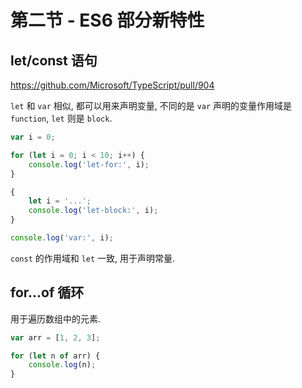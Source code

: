 # 第二节 - ES6 部分新特性

## let/const 语句

https://github.com/Microsoft/TypeScript/pull/904

`let` 和 `var` 相似, 都可以用来声明变量, 不同的是 `var` 声明的变量作用域是 `function`, `let` 则是 `block`.

```typescript
var i = 0;

for (let i = 0; i < 10; i++) {
    console.log('let-for:', i);
}

{
    let i = '...';
    console.log('let-block:', i);
}

console.log('var:', i);
```

`const` 的作用域和 `let` 一致, 用于声明常量.

## for...of 循环

用于遍历数组中的元素.

```typescript
var arr = [1, 2, 3];

for (let n of arr) {
    console.log(n);
}
```

